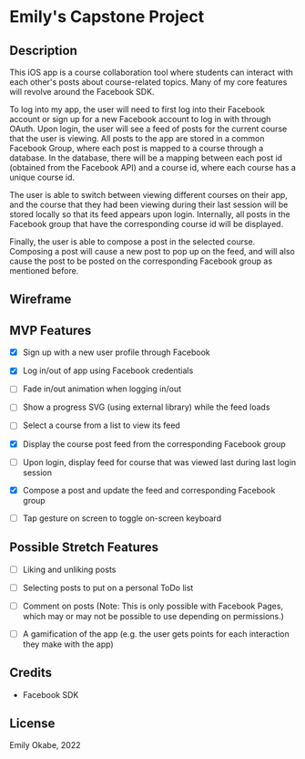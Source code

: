 # Emily's Capstone Project

## Description

This iOS app is a course collaboration tool where students can interact with each other's posts about course-related topics. Many of my core features will revolve around the Facebook SDK.

To log into my app, the user will need to first log into their Facebook account or sign up for a new Facebook account to log in with through OAuth. Upon login, the user will see a feed of posts for the current course that the user is viewing. All posts to the app are stored in a common Facebook Group, where each post is mapped to a course through a database. In the database, there will be a mapping between each post id (obtained from the Facebook API) and a course id, where each course has a unique course id.

The user is able to switch between viewing different courses on their app, and the course that they had been viewing during their last session will be stored locally so that its feed appears upon login. Internally, all posts in the Facebook group that have the corresponding course id will be displayed.

Finally, the user is able to compose a post in the selected course. Composing a post will cause a new post to pop up on the feed, and will also cause the post to be posted on the corresponding Facebook group as mentioned before.


## Wireframe



## MVP Features
- [X] Sign up with a new user profile through Facebook
- [X] Log in/out of app using Facebook credentials 
- [ ] Fade in/out animation when logging in/out
- [ ] Show a progress SVG (using external library) while the feed loads
- [ ] Select a course from a list to view its feed
- [X] Display the course post feed from the corresponding Facebook group
- [ ] Upon login, display feed for course that was viewed last during last login session
- [X] Compose a post and update the feed and corresponding Facebook group
- [ ] Tap gesture on screen to toggle on-screen keyboard


## Possible Stretch Features
- [ ] Liking and unliking posts
- [ ] Selecting posts to put on a personal ToDo list
- [ ] Comment on posts (Note: This is only possible with Facebook Pages, which may or may not be possible to use depending on permissions.)
- [ ] A gamification of the app (e.g. the user gets points for each interaction they make with the app)
 
 
## Credits

- Facebook SDK


## License

Emily Okabe, 2022
